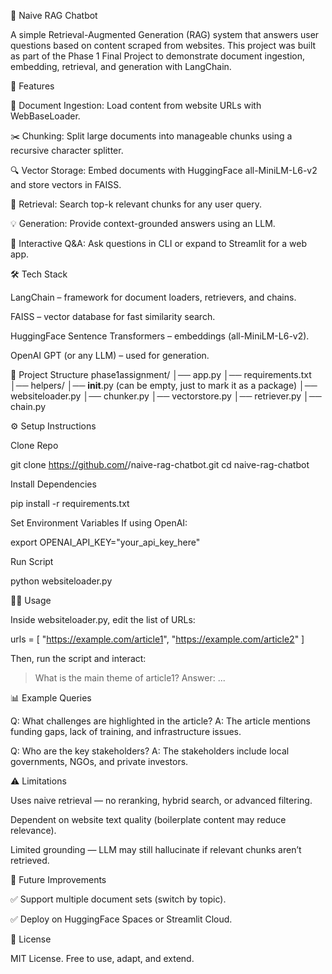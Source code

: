 🧠 Naive RAG Chatbot

A simple Retrieval-Augmented Generation (RAG) system that answers user questions based on content scraped from websites.
This project was built as part of the Phase 1 Final Project to demonstrate document ingestion, embedding, retrieval, and generation with LangChain.

🚀 Features

📄 Document Ingestion: Load content from website URLs with WebBaseLoader.

✂️ Chunking: Split large documents into manageable chunks using a recursive character splitter.

🔍 Vector Storage: Embed documents with HuggingFace all-MiniLM-L6-v2 and store vectors in FAISS.

🎯 Retrieval: Search top-k relevant chunks for any user query.

💡 Generation: Provide context-grounded answers using an LLM.

💬 Interactive Q&A: Ask questions in CLI or expand to Streamlit for a web app.

🛠️ Tech Stack

LangChain – framework for document loaders, retrievers, and chains.

FAISS – vector database for fast similarity search.

HuggingFace Sentence Transformers – embeddings (all-MiniLM-L6-v2).

OpenAI GPT (or any LLM) – used for generation.

📂 Project Structure
phase1assignment/
│── app.py
│── requirements.txt
│── helpers/
    │── __init__.py   (can be empty, just to mark it as a package)
    │── websiteloader.py
    │── chunker.py
    │── vectorstore.py
    │── retriever.py
    │── chain.py


⚙️ Setup Instructions

Clone Repo

git clone https://github.com/<your-username>/naive-rag-chatbot.git
cd naive-rag-chatbot


Install Dependencies

pip install -r requirements.txt


Set Environment Variables
If using OpenAI:

export OPENAI_API_KEY="your_api_key_here"


Run Script

python websiteloader.py

🧑‍💻 Usage

Inside websiteloader.py, edit the list of URLs:

urls = [
    "https://example.com/article1",
    "https://example.com/article2"
]


Then, run the script and interact:

> What is the main theme of article1?
Answer: ...

📊 Example Queries

Q: What challenges are highlighted in the article?
A: The article mentions funding gaps, lack of training, and infrastructure issues.

Q: Who are the key stakeholders?
A: The stakeholders include local governments, NGOs, and private investors.

⚠️ Limitations

Uses naive retrieval — no reranking, hybrid search, or advanced filtering.

Dependent on website text quality (boilerplate content may reduce relevance).

Limited grounding — LLM may still hallucinate if relevant chunks aren’t retrieved.

🔮 Future Improvements


✅ Support multiple document sets (switch by topic).

✅ Deploy on HuggingFace Spaces or Streamlit Cloud.

📜 License

MIT License. Free to use, adapt, and extend.
